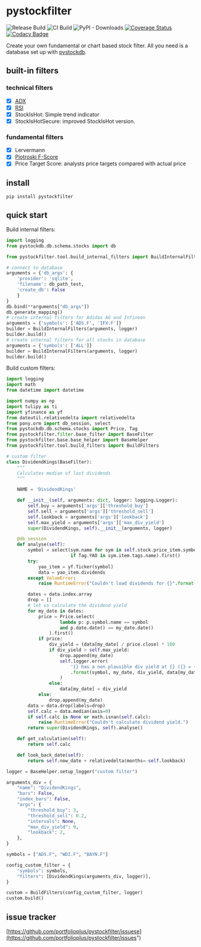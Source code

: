# pystockfilter

![Release Build](https://github.com/portfolioplus/pystockfilter/workflows/Release%20Build/badge.svg)
![CI Build](https://github.com/portfolioplus/pystockfilter/workflows/CI/badge.svg)
![PyPI - Downloads](https://img.shields.io/pypi/dm/pystockfilter?style=plastic)
[![Coverage Status](https://coveralls.io/repos/github/portfolioplus/pystockfilter/badge.svg?branch=master)](https://coveralls.io/github/portfolioplus/pystockfilter?branch=master)
[![Codacy Badge](https://app.codacy.com/project/badge/Grade/ac0c6fc68b74408c976007bd3db823f0)](https://www.codacy.com/gh/portfolioplus/pystockfilter/dashboard?utm_source=github.com&amp;utm_medium=referral&amp;utm_content=portfolioplus/pystockfilter&amp;utm_campaign=Badge_Grade)

Create your own fundamental or chart based stock filter. All you need is a database set up with [pystockdb](https://github.com/portfolioplus/pystockdb).

## built-in filters

### technical filters

- [x] [ADX](https://en.wikipedia.org/wiki/Average_directional_movement_index)
- [x] [RSI](https://en.wikipedia.org/wiki/Relative_strength_index)
- [x] StockIsHot: Simple trend indicator
- [x] StockIsHotSecure: improved StockIsHot version.

### fundamental filters

- [x] Lervermann
- [x] [Piotroski F-Score](https://en.wikipedia.org/wiki/Piotroski_F-Score)
- [x] Price Target Score: analysts price targets compared with actual price

## install

```shell
pip install pystockfilter
```

## quick start

Build internal filters:

```python
import logging
from pystockdb.db.schema.stocks import db

from pystockfilter.tool.build_internal_filters import BuildInternalFilters

# connect to database
arguments = {'db_args': {
    'provider': 'sqlite',
    'filename': db_path_test,
    'create_db': False
    }
}
db.bind(**arguments["db_args"])
db.generate_mapping()
# create internal filters for Adidas AG and Infineon
arguments = {'symbols': ['ADS.F', 'IFX.F']}
builder = BuildInternalFilters(arguments, logger)
builder.build()
# create internal filters for all stocks in database
arguments = {'symbols': ['ALL']}
builder = BuildInternalFilters(arguments, logger)
builder.build()
```

Build custom filters:

```python
import logging
import math
from datetime import datetime

import numpy as np
import tulipy as ti
import yfinance as yf
from dateutil.relativedelta import relativedelta
from pony.orm import db_session, select
from pystockdb.db.schema.stocks import Price, Tag
from pystockfilter.filter.base_filter import BaseFilter
from pystockfilter.base.base_helper import BaseHelper
from pystockfilter.tool.build_filters import BuildFilters

# custom filter 
class DividendKings(BaseFilter):
    """
    Calculates median of last dividends
    """

    NAME = 'DividendKings'

    def __init__(self, arguments: dict, logger: logging.Logger):
        self.buy = arguments['args']['threshold_buy']
        self.sell = arguments['args']['threshold_sell']
        self.lookback = arguments['args']['lookback']
        self.max_yield = arguments['args']['max_div_yield']
        super(DividendKings, self).__init__(arguments, logger)

    @db_session
    def analyse(self):
        symbol = select(sym.name for sym in self.stock.price_item.symbols
                        if Tag.YAO in sym.item.tags.name).first()
        try:
            yao_item = yf.Ticker(symbol)
            data = yao_item.dividends
        except ValueError:
            raise RuntimeError("Couldn't load dividends for {}".format(symbol))

        dates = data.index.array
        drop = []
        # let us calculate the dividend yield
        for my_date in dates:
            price = Price.select(
                    lambda p: p.symbol.name == symbol
                    and p.date.date() == my_date.date()
                ).first()
            if price:
                div_yield = (data[my_date] / price.close) * 100
                if div_yield > self.max_yield:
                    drop.append(my_date)
                    self.logger.error(
                        '{} has a non plausible div yield at {} ({} = {} / {} * 100).'
                        .format(symbol, my_date, div_yield, data[my_date], price.close)
                    )
                else:
                    data[my_date] = div_yield
            else:
                drop.append(my_date)
        data = data.drop(labels=drop)
        self.calc = data.median(axis=0)
        if self.calc is None or math.isnan(self.calc):
            raise RuntimeError("Couldn't calculate dividend yield.")
        return super(DividendKings, self).analyse()

    def get_calculation(self):
        return self.calc

    def look_back_date(self):
        return self.now_date + relativedelta(months=-self.lookback)

logger = BaseHelper.setup_logger("custom filter")

arguments_div = {
    "name": "DividendKings",
    "bars": False,
    "index_bars": False,
    "args": {
        "threshold_buy": 3,
        "threshold_sell": 0.2,
        "intervals": None,
        "max_div_yield": 9,
        "lookback": 2,
    },
}

symbols = ["ADS.F", "WDI.F", "BAYN.F"]

config_custom_filter = {
    "symbols": symbols,
    "filters": [DividendKings(arguments_div, logger)],
}

custom = BuildFilters(config_custom_filter, logger)
custom.build()
```

## issue tracker

[https://github.com/portfolioplus/pystockfilter/issuese](https://github.com/portfolioplus/pystockfilter/issues")
